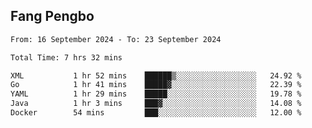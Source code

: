 ## Fang Pengbo

<!--START_SECTION:waka-->

```txt
From: 16 September 2024 - To: 23 September 2024

Total Time: 7 hrs 32 mins

XML           1 hr 52 mins    ██████▒░░░░░░░░░░░░░░░░░░   24.92 %
Go            1 hr 41 mins    █████▓░░░░░░░░░░░░░░░░░░░   22.39 %
YAML          1 hr 29 mins    █████░░░░░░░░░░░░░░░░░░░░   19.78 %
Java          1 hr 3 mins     ███▓░░░░░░░░░░░░░░░░░░░░░   14.08 %
Docker        54 mins         ███░░░░░░░░░░░░░░░░░░░░░░   12.00 %
```

<!--END_SECTION:waka-->